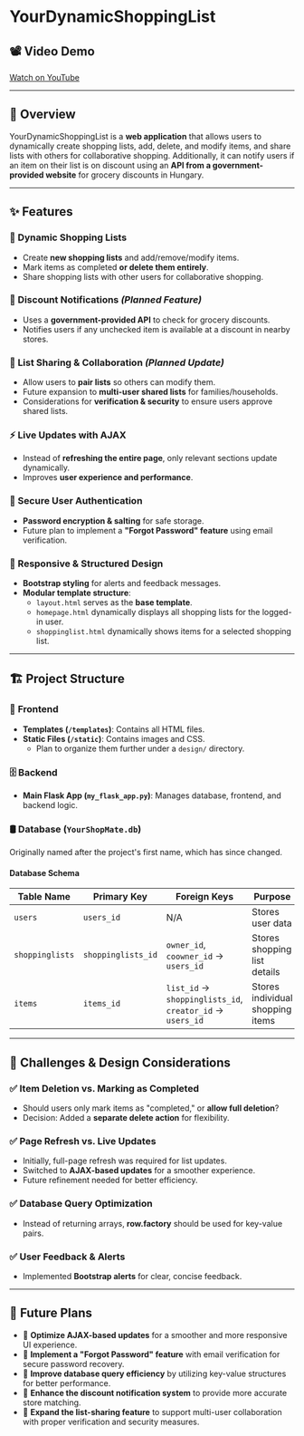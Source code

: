 # YourDynamicShoppingList

## 📽️ Video Demo
[Watch on YouTube](https://www.youtube.com/watch?v=Sfb1ZYIigcU)

---

## 📌 Overview
YourDynamicShoppingList is a **web application** that allows users to dynamically create shopping lists, add, delete, and modify items, and share lists with others for collaborative shopping. Additionally, it can notify users if an item on their list is on discount using an **API from a government-provided website** for grocery discounts in Hungary.

---

## ✨ Features

### 📝 Dynamic Shopping Lists
- Create **new shopping lists** and add/remove/modify items.
- Mark items as completed **or delete them entirely**.
- Share shopping lists with other users for collaborative shopping.

### 🔔 Discount Notifications *(Planned Feature)*
- Uses a **government-provided API** to check for grocery discounts.
- Notifies users if any unchecked item is available at a discount in nearby stores.

### 👥 List Sharing & Collaboration *(Planned Update)*
- Allow users to **pair lists** so others can modify them.
- Future expansion to **multi-user shared lists** for families/households.
- Considerations for **verification & security** to ensure users approve shared lists.

### ⚡ Live Updates with AJAX
- Instead of **refreshing the entire page**, only relevant sections update dynamically.
- Improves **user experience and performance**.

### 🔐 Secure User Authentication
- **Password encryption & salting** for safe storage.
- Future plan to implement a **"Forgot Password" feature** using email verification.

### 🎨 Responsive & Structured Design
- **Bootstrap styling** for alerts and feedback messages.
- **Modular template structure**:
  - `layout.html` serves as the **base template**.
  - `homepage.html` dynamically displays all shopping lists for the logged-in user.
  - `shoppinglist.html` dynamically shows items for a selected shopping list.

---

## 🏗️ Project Structure

### 📂 **Frontend**
- **Templates (`/templates`)**: Contains all HTML files.
- **Static Files (`/static`)**: Contains images and CSS.
  - Plan to organize them further under a `design/` directory.

### 🗄️ **Backend**
- **Main Flask App (`my_flask_app.py`)**: Manages database, frontend, and backend logic.

### 🛢️ **Database (`YourShopMate.db`)**
Originally named after the project's first name, which has since changed. 

#### **Database Schema**
| Table Name     | Primary Key | Foreign Keys | Purpose |
|---------------|------------|--------------|---------|
| `users`       | `users_id` | N/A | Stores user data |
| `shoppinglists` | `shoppinglists_id` | `owner_id`, `coowner_id` → `users_id` | Stores shopping list details |
| `items`       | `items_id` | `list_id` → `shoppinglists_id`, `creator_id` → `users_id` | Stores individual shopping items |

---

## 🚀 Challenges & Design Considerations

### ✅ **Item Deletion vs. Marking as Completed**
- Should users only mark items as "completed," or **allow full deletion**?
- Decision: Added a **separate delete action** for flexibility.

### ✅ **Page Refresh vs. Live Updates**
- Initially, full-page refresh was required for list updates.
- Switched to **AJAX-based updates** for a smoother experience.
- Future refinement needed for better efficiency.

### ✅ **Database Query Optimization**
- Instead of returning arrays, **row.factory** should be used for key-value pairs.

### ✅ **User Feedback & Alerts**
- Implemented **Bootstrap alerts** for clear, concise feedback.

---

## 🔮 Future Plans
- 📌 **Optimize AJAX-based updates** for a smoother and more responsive UI experience.
- 📌 **Implement a "Forgot Password" feature** with email verification for secure password recovery.
- 📌 **Improve database query efficiency** by utilizing key-value structures for better performance.
- 📌 **Enhance the discount notification system** to provide more accurate store matching.
- 📌 **Expand the list-sharing feature** to support multi-user collaboration with proper verification and security measures.
